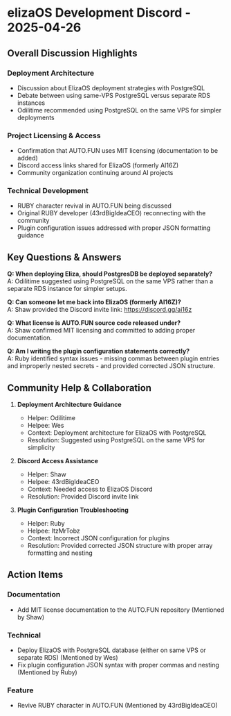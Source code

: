 # elizaOS Development Discord - 2025-04-26

## Overall Discussion Highlights

### Deployment Architecture
- Discussion about ElizaOS deployment strategies with PostgreSQL
- Debate between using same-VPS PostgreSQL versus separate RDS instances
- Odilitime recommended using PostgreSQL on the same VPS for simpler deployments

### Project Licensing & Access
- Confirmation that AUTO.FUN uses MIT licensing (documentation to be added)
- Discord access links shared for ElizaOS (formerly AI16Z)
- Community organization continuing around AI projects

### Technical Development
- RUBY character revival in AUTO.FUN being discussed
- Original RUBY developer (43rdBigIdeaCEO) reconnecting with the community
- Plugin configuration issues addressed with proper JSON formatting guidance

## Key Questions & Answers

**Q: When deploying Eliza, should PostgresDB be deployed separately?**  
A: Odilitime suggested using PostgreSQL on the same VPS rather than a separate RDS instance for simpler setups.

**Q: Can someone let me back into ElizaOS (formerly AI16Z)?**  
A: Shaw provided the Discord invite link: https://discord.gg/ai16z

**Q: What license is AUTO.FUN source code released under?**  
A: Shaw confirmed MIT licensing and committed to adding proper documentation.

**Q: Am I writing the plugin configuration statements correctly?**  
A: Ruby identified syntax issues - missing commas between plugin entries and improperly nested secrets - and provided corrected JSON structure.

## Community Help & Collaboration

1. **Deployment Architecture Guidance**  
   - Helper: Odilitime
   - Helpee: Wes
   - Context: Deployment architecture for ElizaOS with PostgreSQL
   - Resolution: Suggested using PostgreSQL on the same VPS for simplicity

2. **Discord Access Assistance**  
   - Helper: Shaw
   - Helpee: 43rdBigIdeaCEO
   - Context: Needed access to ElizaOS Discord
   - Resolution: Provided Discord invite link

3. **Plugin Configuration Troubleshooting**  
   - Helper: Ruby
   - Helpee: ItzMrTobz
   - Context: Incorrect JSON configuration for plugins
   - Resolution: Provided corrected JSON structure with proper array formatting and nesting

## Action Items

### Documentation
- Add MIT license documentation to the AUTO.FUN repository (Mentioned by Shaw)

### Technical
- Deploy ElizaOS with PostgreSQL database (either on same VPS or separate RDS) (Mentioned by Wes)
- Fix plugin configuration JSON syntax with proper commas and nesting (Mentioned by Ruby)

### Feature
- Revive RUBY character in AUTO.FUN (Mentioned by 43rdBigIdeaCEO)